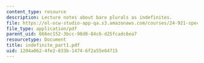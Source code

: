 ```yaml
---
content_type: resource
description: Lecture notes about bare plurals as indefinites.
file: https://ol-ocw-studio-app-qa.s3.amazonaws.com/courses/24-921-special-topics-in-linguistics-genericity-spring-2007/1204a0624fe2833b14746f2a55e04715_indefinite_part1.pdf
file_type: application/pdf
parent_uid: 666ec152-3bcc-98d0-84c6-d25fcadc6ea7
resourcetype: Document
title: indefinite_part1.pdf
uid: 1204a062-4fe2-833b-1474-6f2a55e04715
---
```

